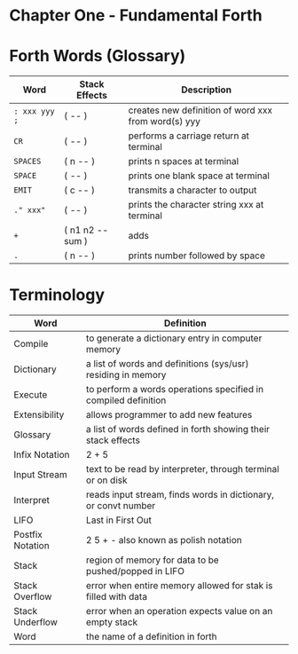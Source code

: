 # Chapter One - Fundamental Forth

# Forth Words (Glossary)
| Word          | Stack Effects    | Description                                         |
| --------------| -----------------| ----------------------------------------------------|
| `: xxx yyy ;` | ( -- )           | creates new definition of word xxx from word(s) yyy | 
| `CR`          | ( -- )           | performs a carriage return at terminal              | 
| `SPACES`      | ( n -- )         | prints n spaces at terminal                         | 
| `SPACE`       | ( -- )           | prints one blank space at terminal                  | 
| `EMIT`        | ( c -- )         | transmits a character to output                     | 
| `." xxx"`     | ( -- )           | prints the character string xxx at terminal         | 
| `+`           | ( n1 n2 -- sum ) | adds                                                | 
| `.`           | ( n -- )         | prints number followed by space                     | 

# Terminology
| Word             | Definition                                                            |
| -----------------| --------------------------------------------------------------------- |
| Compile          | to generate a dictionary entry in computer memory                     |
| Dictionary       | a list of words and definitions (sys/usr) residing in memory          |
| Execute          | to perform a words operations specified in compiled definition        |
| Extensibility    | allows programmer to add new features                                 |
| Glossary         | a list of words defined in forth showing their stack effects          |
| Infix Notation   | 2 + 5                                                                 |
| Input Stream     | text to be read by interpreter, through terminal or on disk           |
| Interpret        | reads input stream, finds words in dictionary, or convt number        |
| LIFO             | Last in First Out                                                     |
| Postfix Notation | 2 5 + - also known as polish notation                                 |
| Stack            | region of memory for data to be pushed/popped in LIFO                 |
| Stack Overflow   | error when entire memory allowed for stak is filled with data         |
| Stack Underflow  | error when an operation expects value on an empty stack               |
| Word             | the name of a definition in forth                                     |
